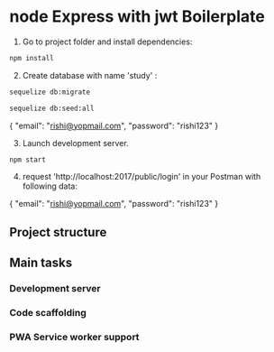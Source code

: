 # node Express with jwt  Boilerplate

1. Go to project folder and install dependencies:

```bash
npm install
```

2. Create database with name 'study' :

```bash
sequelize db:migrate
```

```bash
sequelize db:seed:all
```
{
"email": "rishi@yopmail.com",
"password": "rishi123"
}



3. Launch development server.

```bash
npm start
```

4. request 'http://localhost:2017/public/login' in your Postman with following data:

{
"email": "rishi@yopmail.com",
"password": "rishi123"
}


## Project structure



## Main tasks


### Development server



### Code scaffolding


### PWA Service worker support


